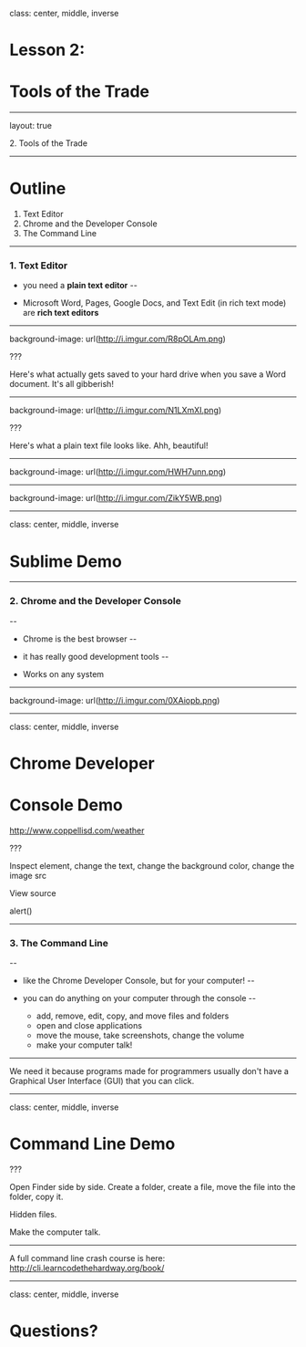 class: center, middle, inverse

# Lesson 2: 
# Tools of the Trade

---

layout: true

<div class="breadcrumb">2. Tools of the Trade</div>

---

# Outline

1. Text Editor
2. Chrome and the Developer Console
3. The Command Line

---

### 1. Text Editor

* you need a **plain text editor**
--

* Microsoft Word, Pages, Google Docs, and Text Edit (in rich text mode) are **rich text editors**

---

background-image: url(http://i.imgur.com/R8pOLAm.png)

???

Here's what actually gets saved to your hard drive when you save a Word document. It's all gibberish!

---

background-image: url(http://i.imgur.com/N1LXmXI.png)

???

Here's what a plain text file looks like. Ahh, beautiful!

---

background-image: url(http://i.imgur.com/HWH7unn.png)

---

background-image: url(http://i.imgur.com/ZikY5WB.png)

---

class: center, middle, inverse

# Sublime Demo

---

### 2. Chrome and the Developer Console

--

* Chrome is the best browser
--

* it has really good development tools
--

* Works on any system

---

background-image: url(http://i.imgur.com/0XAiopb.png)

---

class: center, middle, inverse

# Chrome Developer 
# Console Demo

http://www.coppellisd.com/weather

???

Inspect element, change the text, change the background color, change the image src

View source

alert()

---

### 3. The Command Line

--

* like the Chrome Developer Console, but for your computer!
--

* you can do anything on your computer through the console
--

    * add, remove, edit, copy, and move files and folders
    * open and close applications
    * move the mouse, take screenshots, change the volume
    * make your computer talk!
---

We need it because programs made for programmers usually don't have a Graphical User Interface (GUI) that you can click.

---

class: center, middle, inverse

# Command Line Demo

???

Open Finder side by side. Create a folder, create a file, move the file into the folder, copy it.

Hidden files.

Make the computer talk.

---

A full command line crash course is here: http://cli.learncodethehardway.org/book/

---

class: center, middle, inverse

# Questions?

